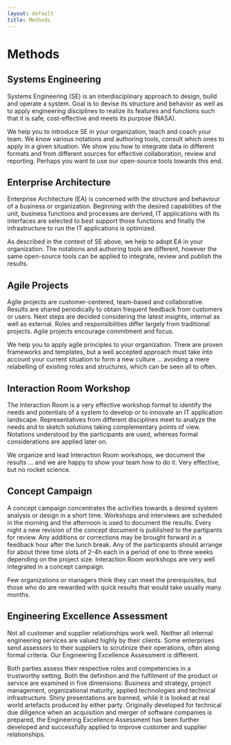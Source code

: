 ```yaml
---
layout: default
title: Methods
---
```


# Methods


<h2 id="Methods-SE">Systems Engineering</h2>

Systems Engineering (SE) is an interdisciplinary approach to design, build and operate a system.
Goal is to devise its structure and behavior as well as to apply engineering disciplines to realize its features and functions 
such that it is safe, cost-effective and meets its purpose (NASA).

We help you to introduce SE in your organization, teach and coach your team. We know various notations and authoring tools, consult
which ones to apply in a given situation. We show you how to integrate data in different formats and from different sources 
for effective collaboration, review and reporting. Perhaps you want to use our open-source tools towards this end.


<h2 id="Methods-EA">Enterprise Architecture</h2>

Enterprise Architecture (EA) is concerned with the structure and behaviour of a business or organization. 
Beginning with the desired capabilities of the unit, business functions and processes are derived,
IT applications with its interfaces are selected to best support those functions and finally
the infrastructure to run the IT applications is optimized.

As described in the context of SE above, we help to adopt EA in your organization. The notations and authoring tools are different,
however the same open-source tools can be applied to integrate, review and publish the results.


<h2 id="Methods-Agile">Agile Projects</h2>

Agile projects are customer-centered, team-based and collaborative. 
Results are shared periodically to obtain frequent feedback from customers or users. 
Next steps are decided considering the latest insights, internal as well as external. Roles and responsibilities
differ largely from traditional projects. Agile projects encourage commitment and focus.

We help you to apply agile principles to your organization. There are proven frameworks and templates, 
but a well accepted approach must take into account your current situation to form a new culture 
... avoiding a mere relabelling of existing roles and structures, which can be seen all to often.


<h2 id="Methods-Workshop">Interaction Room Workshop</h2>

The Interaction Room is a very effective workshop format to identify the needs and potentials of a system
to develop or to innovate an IT application landscape. Representatives from different disciplines meet to
analyze the needs and to sketch solutions taking complementary points of view. 
Notations understood by the participants are used, whereas formal considerations are applied later on. 

We organize and lead Interaction Room workshops, we document the results ... and we are happy to 
show your team how to do it. Very effective, but no rocket science. 


<h2 id="Methods-Campaign">Concept Campaign</h2>

A concept campaign concentrates the activities towards a desired system analysis or design in a short time.
Workshops and interviews are scheduled in the morning and the afternoon is used to document the results. 
Every night a new revision of the concept document is published to the partipants for review. 
Any additions or corrections may be brought forward in a feedback hour after the lunch break. 
Any of the participants should arrange for about three time slots of 2-4h each 
in a period of one to three weeks depending on the project size. Interaction Room workshops are very well
integrated in a concept campaign.

Few organizations or managers think they can meet the prerequisites, but those who do are rewarded
with quick results that would take usually many months.


<h2 id="Methods-Assessment">Engineering Excellence Assessment</h2>

Not all customer and supplier relationships work well. Neither all internal engineering services are 
valued highly by their clients. Some enterprises send assessors to their suppliers to scrutinize their 
operations, often along formal criteria. Our Engineering Excellence Assessment is different.

Both parties assess their respective roles and competencies in a trustworthy setting. Both the definition
and the fulfilment of the product or service are examined in five dimensions: Business and strategy, 
project management, organizational maturity, applied technologies and technical infrastructure.
Shiny presentations are banned, while it is looked at real world artefacts produced by either party. 
Originally developed for technical due diligence when an acquisition and merger of 
software companies is prepared, the Engineering Excellence Assessment has been further 
developed and successfully applied to improve customer and supplier relationships.



